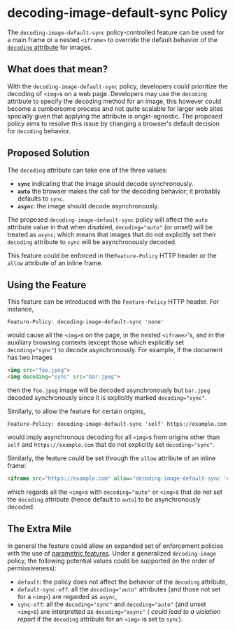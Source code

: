 decoding-image-default-sync Policy
===========

The `decoding-image-default-sync` policy-controlled feature can be used for a main frame or a nested `<iframe>` to override the default behavior of the [`decoding` attribute](https://html.spec.whatwg.org/multipage/embedded-content.html#attr-img-decoding) for images.

What does that mean?
------------
With the `decoding-image-default-sync` policy, developers could prioritize the decoding of `<img>`s on a web page.
Developers may use the `decoding` attribute to specify the decoding method for an image, this however could become a cumbersome process and not quite scalable for larger web sites specially given that applying the attribute is origin-agnostic. The proposed policy aims to resolve this issue by changing a browser's default decision for `decoding` behavior.

Proposed Solution
------------
The `decoding` attribute can take one of the three values:
  * **`sync`** indicating that the image should decode synchronously.
  * **`auto`** the browser makes the call for the decoding behavior; it probably defaults to `sync`.
  * **`async`**: the image should decode asynchronously.

The proposed `decoding-image-default-sync` policy will affect the `auto` attribute value in that when disabled,
`decoding="auto"` (or unset) will be treated as `async`; which means that images that do not explicitly set their `decoding` attribute to `sync` will be asynchronously decoded.
  
This feature could be enforced in the`Feature-Policy` HTTP header or the `allow` attribute of an inline frame.

Using the Feature
-------------

This feature can be introduced with the `Feature-Policy` HTTP header. For instance,
```HTTP
Feature-Policy: decoding-image-default-sync 'none'
```
would cause all the `<img>`s on the page, in the nested `<iframe>`'s, and in the auxiliary browsing contexts (except
those which explicitly set `decoding="sync"`) to decode asynchronously. For example, if the document has two images
```HTML
<img src="foo.jpeg">
<img decoding="sync" src="bar.jpeg">
```
then the `foo.jpeg` image will be decoded asynchronously but `bar.jpeg` decoded synchronously since it is explicitly marked `decoding="sync"`.

Similarly, to allow the feature for certain origins,
```HTTP
Feature-Policy: decoding-image-default-sync 'self' https://example.com
```
would imply asynchronous decoding for all `<img>`s from origins other than `self` and `https://example.com` that do not explicitly set
`decoding="sync"`.

Similarly, the feature could be set through the `allow` attribute of an inline frame:
```HTML
<iframe src="https://example.com" allow="decoding-image-default-sync 'none'"></iframe>
```
which regards all the `<img>`s with `decoding="auto"` or `<img>`s that do not set the `decoding` attribute (hence default to `auto`)
to be asynchronously decoded.

The Extra Mile
-----------
In general the feature could allow an expanded set of enforcement policies with the use of
[parametric features](https://github.com/WICG/feature-policy/issues/163). Under a generalized `decoding-image` policy,
the following potential values could be supported (in the order of permissiveness):
  * `default`: the policy does not affect the behavior of the `decoding` attribute,
  * `default-sync-off`: all the `decoding="auto"` attributes (and those not set for a `<img>`) are regarded as `async`,
  * `sync-off`: all the `decoding="sync"` and `decoding="auto"` (and unset `<img>`s) are interpretted as `decoding="async"` (
  _could lead to a violation report_ if the `decoding` attribute for an `<img>` is set to `sync`).
